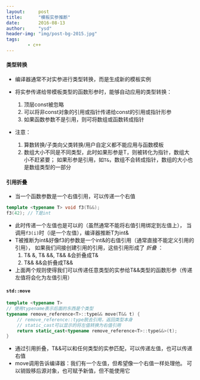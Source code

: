 ```yaml
---
layout:     post
title:      "模板实参推断"
date:       2016-08-13
author:     "ysd"
header-img: "img/post-bg-2015.jpg"
tags:      
        - c++
---
```


#### 类型转换
+ 编译器通常不对实参进行类型转换，而是生成新的模板实例
+ 将实参传递给带模板类型的函数形参时，能够自动应用的类型转换：
    1. 顶层const被忽略
    2. 可以将非const对象的引用或指针传递给const的引用或指针形参
    3. 如果函数参数不是引用，则可将数组或函数转成指针

+ 注意：
    1. 算数转换/子类向父类转换/用户自定义都不能应用与函数模板
    2. 数组大小不同是不同类型，此时如果形参是T，则被转化为指针，数组大小不赶紧要；
    如果形参是引用，如`T&`，数组不会转成指针，数组的大小也是数组类型的一部分

#### 引用折叠
+ 当一个函数参数是一个右值引用，可以传递一个右值

```c++
template <typename T> void f3(T&&);
f3(42); // T是int
```
+ 此时传递一个左值也是可以的（虽然通常不能将右值引用绑定到左值上），
当调用`f3(i)`时（i是一个左值），编译器推断T为int&
+ T被推断为int&好像f3的参数是一个int&的右值引用（通常直接不能定义引用的引用），
如果我们间接创建引用的引用，这些引用形成了 _折叠_ ：
    1. T& &, T& &&, T&& &会折叠成T&
    2. T&& &&会折叠成T&&
+ 上面两个规则使得我们可以传递任意类型的实参给T&&类型的函数形参（传递左值将会化为左值引用）

#### `std::move`

```c++
template <typename T>
// 使用typename表示后面的东西是个类型
typename remove_reference<T>::type&& move(T&& t) {
    // remove_reference::type脱去引用，返回类型本身
    // static_cast可以显示的将左值转换为右值引用
    return static_cast<typename remove_reference<T>::type&&>(t);
}
```
+ 通过引用折叠，T&&可以和任何类型的实参匹配，可以传递左值，也可以传递右值
+ move调用告诉编译器：我们有一个左值，但希望像一个右值一样处理他。
可以销毁移后源对象，也可赋予新值，但不能使用它